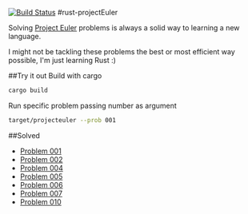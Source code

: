 [![Build Status](https://travis-ci.org/adrianObel/rust-projectEuler.svg?branch=master)](https://travis-ci.org/adrianObel/rust-projectEuler)
#rust-projectEuler

Solving [Project Euler](http://www.projecteuler.net) problems is always a solid
way to learning a new language.

I might not be tackling these problems the best or most efficient way possible,
I'm just learning Rust :)

##Try it out
Build with cargo
```bash
cargo build
```
Run specific problem passing number as argument

```bash
target/projecteuler --prob 001
```
##Solved
* [Problem 001](src/prob1.rs)
* [Problem 002](src/prob2.rs)
* [Problem 004](src/prob4.rs)
* [Problem 005](src/prob5.rs)
* [Problem 006](src/prob6.rs)
* [Problem 007](src/prob7.rs)
* [Problem 010](src/prob10.rs)
